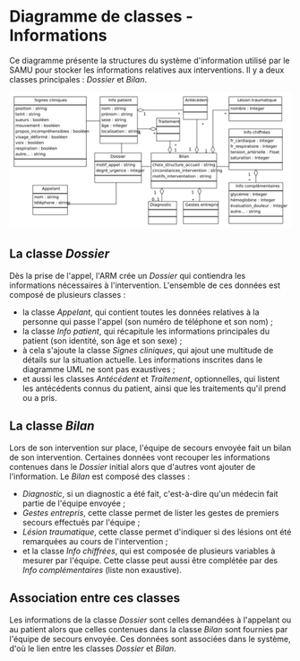 Diagramme de classes - Informations
===================================

Ce diagramme présente la structures du système d'information utilisé par le SAMU pour stocker les informations relatives aux interventions. Il y a deux classes principales : *Dossier* et *Bilan*.

![Diagrammes de classes - Informations](../exports/classes_informations.png "Diagrammes de classes - Informations")

La classe *Dossier*
-------------------

Dès la prise de l'appel, l'ARM crée un *Dossier* qui contiendra les informations nécessaires à l'intervention. L'ensemble de ces données est composé de plusieurs classes :

* la classe *Appelant*, qui contient toutes les données relatives à la personne qui passe l'appel (son numéro de téléphone et son nom) ;
* la classe *Info patient*, qui récapitule les informations principales du patient (son identité, son âge et son sexe) ;
* à cela s'ajoute la classe *Signes cliniques*, qui ajout une multitude de détails sur la situation actuelle. Les informations inscrites dans le diagramme UML ne sont pas exaustives ;
* et aussi les classes *Antécédent* et *Traitement*, optionnelles, qui listent les antécédents connus du patient, ainsi que les traitements qu'il prend ou a pris.


La classe *Bilan*
-----------------

Lors de son intervention sur place, l'équipe de secours envoyée fait un bilan de son intervention. Certaines données vont recouper les informations contenues dans le *Dossier* initial alors que d'autres vont ajouter de l'information. Le *Bilan* est composé des classes :

* *Diagnostic*, si un diagnostic a été fait, c'est-à-dire qu'un médecin fait partie de l'équipe envoyée ;
* *Gestes entrepris*, cette classe permet de lister les gestes de premiers secours effectués par l'équipe ;
* *Lésion traumatique*, cette classe permet d'indiquer si des lésions ont été remarquées au cours de l'intervention ;
* et la classe *Info chiffrées*, qui est composée de plusieurs variables à mesurer par l'équipe. Cette classe peut aussi être complétée par des *Info complémentaires* (liste non exaustive).
 

Association entre ces classes
-----------------------------

Les informations de la classe *Dossier* sont celles demandées à l'appelant ou au patient alors que celles contenues dans la classe *Bilan* sont fournies par l'équipe de secours envoyée. Ces données sont associées dans le système, d'où le lien entre les classes *Dossier* et *Bilan*.
